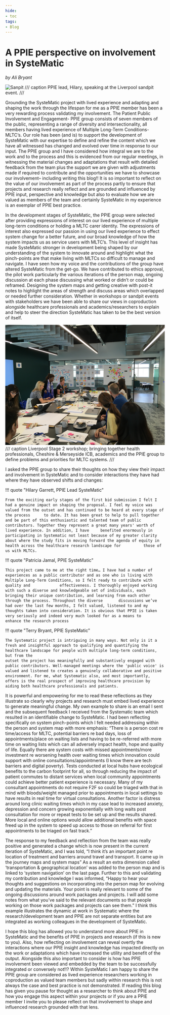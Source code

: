 ```yaml
---
hide:
- toc
tags:
- Blog
---
```


# A PPIE perspective on involvement in SysteMatic
*by Ali Bryant*

![Sanpit](../assets/sandpit-1.png)
/// caption
PPIE lead, Hilary, speaking at the Liverpool sandpit event.
///

<p>Grounding the SysteMatic project with lived experience and adapting and shaping the work through the lifespan for me as a PPIE member has been a very rewarding process validating my involvement. The Patient Public Involvement and Engagement- PPIE group consists of seven members of the public, representing a range of diversity and intersectionality, all members having lived experience of Multiple Long-Term Conditions-MLTC’s. Our role has been (and is) to support the development of SysteMatic with our expertise to define and refine the content which we have all witnessed has changed and evolved over time in response to our input. The PPIE group and I have considered how integral we are to the work and to the process and this is evidenced from our regular meetings,  in witnessing the material changes and adaptations  that result with detailed feedback from the team plus the support we are given with adjustments made if required to contribute and the opportunities we have to showcase our involvement– including writing this blog!! It is so important to reflect on the value of our involvement as part of the process partly to ensure that projects and research really reflect and are grounded and influenced by PPIE input, perspective and knowledge but also to evaluate how we are valued as members of the team and certainly SysteMatic in my experience is an exemplar of PPIE best practice. 
</p>

<p>In the development stages of SysteMatic, the PPIE group were selected after providing expressions of interest on our lived experience of multiple long-term conditions or holding a MLTC carer identity. The expressions of interest also expressed our passion in using our lived experience to effect system change for a better future, and our broad knowledge of how the system impacts us as service users with MLTC’s. This level of insight has made SysteMatic stronger in development being shaped by our understanding of the system to innovate around and highlight what the pinch-points are that make living with MLTCs so difficult to manage and navigate. I have seen how my voice and the contributions of the group have altered SysteMatic from the get-go. We have contributed to ethics approval, the pilot work particularly the various iterations of the person map, ongoing discussion at each phase discussing what worked or didn’t or could be reframed. Designing the system maps and getting creative with post-it notes to highlight the areas of strength and discuss areas which overlapped or needed further consideration. Whether in workshops or sandpit events with stakeholders we have been able to share our views in coproduction alongside healthcare professionals and academics/researchers to explain and help to steer the direction SysteMatic has taken to be the best version of itself. 
</p>

![Sanpit](../assets/S2-workshop-1.JPG)
/// caption
Liverpool Stage 2 workshop; bringing together health professionals, Cheshire & Merseyside ICB, academics and the PPIE group to define problems and priorities for MLTC systems. 
///

<p>I asked the PPIE group to share their thoughts on how they view their impact and involvement in SysteMatic and to consider interactions they have had where they have observed shifts and changes:</p>

!!! quote "Hilary Garrett, PPIE Lead SysteMatic"
    
    From the exciting early stages of the first bid submission I felt I had a genuine impact on shaping the proposal. I feel my voice was valued from the outset and has continued to be heard at every stage of the process      to date. It has been great to help to pull together and be part of this enthusiastic and talented team of public contributors. Together they represent a great many years' worth of lived experience. In addition, I have     benefited enormously in participating in Systematic not least because of my greater clarity about where the study fits in moving forward the agenda of equity in health across the healthcare research landscape for          those of us with MLTCs.

!!! quote "Patricia Jamal, PPIE SysteMatic"

    This project came to me at the right time… I have had a number of experiences as a public contributor and as one who is living with Multiple Long-Term Conditions, so I felt ready to contribute with quality and             effectiveness. I thoroughly enjoyed working with such a diverse and knowledgeable set of individuals, each bringing their unique contribution, and learning from each other through the process. Throughout the diverse       discussions we’ve had over the last few months, I felt valued, listened to and my thoughts taken into consideration. It is obvious that PPIE is taken very seriously and indeed very much looked for as a means to            enhance the research process

!!! quote "Terry Bryant, PPIE SysteMatic"

    The Systematic project is intriguing in many ways. Not only is it a fresh and insightful approach to qualifying and quantifying the healthcare landscape for people with multiple long-term conditions, but from the      
    outset the project has meaningfully and substantively engaged with public contributors. Well-managed meetings where the 'public voice' is valued and listened to creates a genuinely collaborative and positive               environment. For me, what Systematic also, and most importantly, offers is the real prospect of improving healthcare provision by aiding both healthcare professionals and patients. 

<p>It is powerful and empowering for me to read these reflections as they illustrate so clearly why projects and research must embed lived experience to generate meaningful change. My own example to share is an email I sent and the subsequent feedback I received from the Systematic team which resulted in an identifiable change to SysteMatic. I had been reflecting specifically on system pinch-points which I felt needed addressing within the person and system map with more emphasis: “There is a person cost re time/access for MLTC, potential barriers re bad days, loss of appointments/place on waiting lists and having to be re-referred with more time on waiting lists which can all adversely impact health, hope and quality of life. Equally there are system costs with missed appointments/more investment re worsening health over waiting times which innovation could support with online consultations/appointments (I know there are tech barriers and digital poverty). Tests conducted at local hubs have ecological benefits to the carbon footprint for all, so through reducing the impact of patient commutes to distant services when local community appointments could achieve better patient experience is necessary. Many of my consultant appointments do not require F2F so could be triaged with that in mind with bloods/weight managed prior to appointments in local settings to have results in real time for virtual consultations. Another factor is distress around long clinic waiting times which in my case lead to increased anxiety, depression and concern growing exponentially with long waits post consultation for more or repeat tests to be set up and the results shared. More local and online options would allow additional benefits with space freed up in the system to speed up access to those on referral for first appointments to be triaged on fast track.”</p>

<p>The response to my feedback and reflection from the team was really positive and generated a change which is now present in the current iteration of SysteMatic, and I was told, “I think it’s an important point re location of treatment and barriers around travel and transport. It came up in the journey maps and system maps” As a result an extra dimension called ‘transportation & geographical location’ was added to the person map and is linked to ‘system navigation’ on the last page.  Further to this and validating my contribution and knowledge I was informed, “Happy to hear your thoughts and suggestions on incorporating into the person map for evolving and updating the materials. Your point is really relevant to some of the ongoing discussions around work packages and projects. I will add some notes from what you’ve said to the relevant documents so that people working on those work packages and projects can see them.” I think this example illustrates the dynamic at work in Systematic where the research/development team and PPIE are not separate entities but are integrated as working colleagues in the development of SysteMatic.  </p>

<p>I hope this blog has allowed you to understand more about PPIE in SysteMatic and the benefits of PPIE in projects and research (if this is new to you). Also, how reflecting on involvement can reveal overtly the interactions where our PPIE insight and knowledge has impacted directly on the work or adaptations which have increased the utility and benefit of the output. Alongside this also important to consider is how has PPIE involvement been viewed and embedded by the team to be successfully integrated or conversely not!!? Within SysteMatic I am happy to share the PPIE group are considered as lived experience researchers working in coproduction as valued team members but sadly within research this is not always the case and best practice is not demonstrated. If reading this blog has given you pause for thought as a researcher to think about PPIE and how you engage this aspect within your projects or if you are a PPIE member I invite you to please reflect on that involvement to shape and influenced research grounded with that lens.</p>
    
